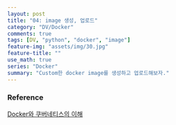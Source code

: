```yaml
---
layout: post
title: "04: image 생성, 업로드"
category: "DV/Docker"
comments: true
tags: [DV, "python", "docker", "image"]
feature-img: "assets/img/30.jpg"
feature-title: ""
use_math: true
series: "Docker"
summary: "Custom한 docker image를 생성하고 업로드해보자."
---
```


### Reference

[Docker와 쿠버네티스의 이해](https://zzsza.github.io/development/2018/04/17/docker-kubernetes/)
